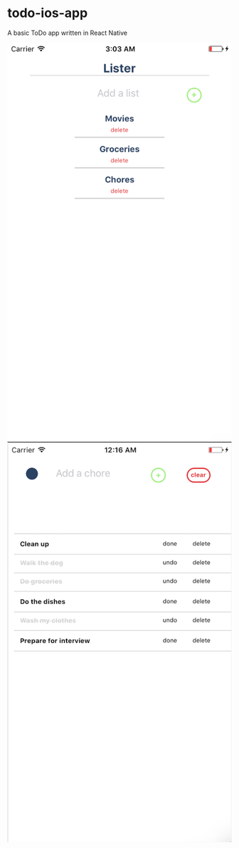 # todo-ios-app
A basic ToDo app written in React Native

![screenshot of Todo app](src/img/INDEXPAGE.png)
![screenshot of Todo app](src/img/TODOPAGE.png)

